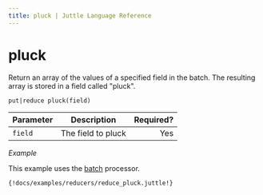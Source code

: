 ```yaml
---
title: pluck | Juttle Language Reference
---
```


pluck 
=====

Return an array of the values of a specified field in the batch. The
resulting array is stored in a field called "pluck".

``` 
put|reduce pluck(field)
```

Parameter  | Description   |  Required?
---------- | ------------- | ---------:
`field`    | The field to pluck  |  Yes

_Example_

This example uses the
[batch](../processors/batch.md)
processor.

```
{!docs/examples/reducers/reduce_pluck.juttle!}
```

